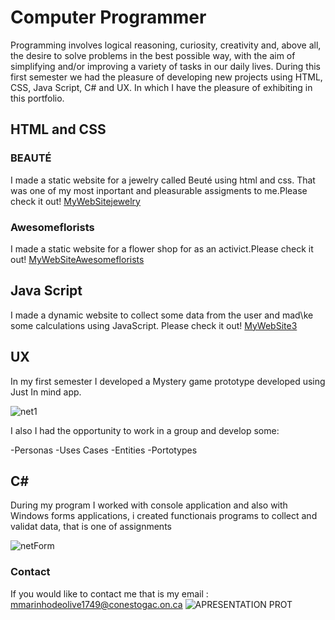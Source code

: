 # Computer Programmer 

Programming involves logical reasoning, curiosity, creativity and, above all, the desire to solve problems in the best possible way, with the aim of simplifying and/or improving a variety of tasks in our daily lives. During this first semester we had the pleasure of developing new projects using HTML, CSS, Java Script, C# and UX. In which I have the pleasure of exhibiting in this portfolio.

## HTML and CSS

### BEAUTÉ
I made a static website for a jewelry called Beuté using html and css. That was one of my most inportant and pleasurable assigments to me.Please check it out!  [MyWebSitejewelry](https://mariawaleskaoliver.github.io/MariaWaleskaOliver-BEAUT--/home.html)

### Awesomeflorists

I made a static website for a flower shop for as an activict.Please check it out!  [MyWebSiteAwesomeflorists](https://mariawaleskaoliver.github.io/Awesomeflorists/index.html) 

## Java Script 

I made a dynamic website to collect some data from the user and mad\ke some calculations using JavaScript. Please check it out! [MyWebSite3](https://mariawaleskaoliver.github.io/java3/) 

## UX
In my first semester I developed a Mystery game prototype developed using Just In mind app.

![net1](https://user-images.githubusercontent.com/102097554/159825579-52af75a8-d46f-4aed-b834-08ff03020428.png)

I also I had the opportunity to work in a group and develop some:

-Personas 
-Uses Cases
-Entities
-Portotypes 

## C#
During  my program I worked with console application and also with Windows forms applications, i created functionais programs to collect and validat data, that is one of assignments


![netForm](https://user-images.githubusercontent.com/102097554/159829133-9aede008-40f1-4230-a14a-0f4ffcefae91.png)


### Contact

If you would like to contact me that is my email : mmarinhodeolive1749@conestogac.on.ca 
![APRESENTATION PROT](https://user-images.githubusercontent.com/102097554/159919189-66d648bb-d5f6-479d-8eb9-6bef0205114f.png)



